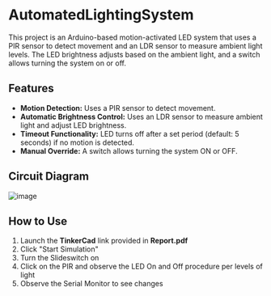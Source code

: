 # AutomatedLightingSystem

This project is an Arduino-based motion-activated LED system that uses a PIR sensor to detect movement and an LDR sensor to measure ambient light levels. The LED brightness adjusts based on the ambient light, and a switch allows turning the system on or off.

## Features
- **Motion Detection:** Uses a PIR sensor to detect movement.
- **Automatic Brightness Control:** Uses an LDR sensor to measure ambient light and adjust LED brightness.
- **Timeout Functionality:** LED turns off after a set period (default: 5 seconds) if no motion is detected.
- **Manual Override:** A switch allows turning the system ON or OFF.

## Circuit Diagram
![image](https://github.com/user-attachments/assets/8c46c423-e93b-4f08-b306-cebfa2e26db6)

## How to Use
1. Launch the **TinkerCad** link provided in **Report.pdf**
2. Click "Start Simulation"
3. Turn the Slideswitch on
4. Click on the PIR and observe the LED On and Off procedure per levels of light
5. Observe the Serial Monitor to see changes
